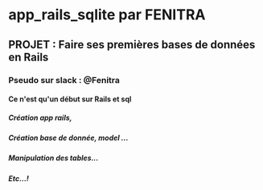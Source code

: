# app_rails_sqlite par FENITRA #

## PROJET : Faire ses premières bases de données en Rails ##
### Pseudo sur slack :  @Fenitra
	
#### Ce n'est qu'un début sur Rails et sql
##### Création app rails, 
##### Création base de donnée, model ...
##### Manipulation des tables...
##### Etc...! 
  
	
